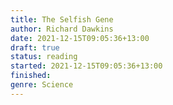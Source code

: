 ```yaml
---
title: The Selfish Gene
author: Richard Dawkins
date: 2021-12-15T09:05:36+13:00
draft: true
status: reading
started: 2021-12-15T09:05:36+13:00
finished: 
genre: Science
---
```



